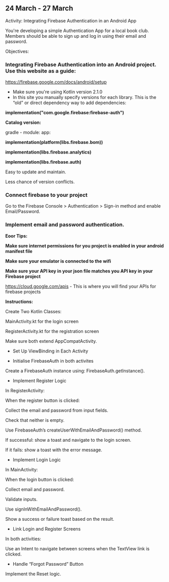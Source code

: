 ## 24 March - 27 March

Activity: Integrating Firebase Authentication in an Android App

You're developing a simple Authentication App for a local book club. Members should be able to sign up and log in using their email and password. 

Objectives:

### Integrating Firebase Authentication into an Android project. Use this website as a guide:

https://firebase.google.com/docs/android/setup

- Make sure you're using Kotlin version 2.1.0
- In this site you manually specify versions for each library. This is the  “old” or direct dependency way to add dependencies:

**implementation("com.google.firebase:firebase-auth")**

**Catalog version:**

gradle - module: app:

**implementation(platform(libs.firebase.bom))**

**implementation(libs.firebase.analytics)**

**implementation(libs.firebase.auth)**

Easy to update and maintain.

Less chance of version conflicts.

### Connect firebase to your project

Go to the Firebase Console > Authentication > Sign-in method and enable Email/Password.

### Implement email and password authentication.

**Eoor Tips:**

**Make sure internet permissions for you project is enabled in your android manifest file**

**Make sure your emulator is connected to the wifi**

**Make sure your API key in your json file matches you API key in your Firebase project**

https://cloud.google.com/apis - This is where you will find your APIs for firebase projects

**Instructions:**

Create Two Kotlin Classes:

MainActivity.kt for the login screen

RegisterActivity.kt for the registration screen

Make sure both extend AppCompatActivity.

- Set Up ViewBinding in Each Activity

- Initialise FirebaseAuth in both activites

Create a FirebaseAuth instance using:
FirebaseAuth.getInstance().

- Implement Register Logic
  
In RegisterActivity:

When the register button is clicked:

Collect the email and password from input fields.

Check that neither is empty.

Use FirebaseAuth’s createUserWithEmailAndPassword() method.

If successful: show a toast and navigate to the login screen.

If it fails: show a toast with the error message.

- Implement Login Logic
  
In MainActivity:

When the login button is clicked:

Collect email and password.

Validate inputs.

Use signInWithEmailAndPassword().

Show a success or failure toast based on the result.

- Link Login and Register Screens
  
In both activities:

Use an Intent to navigate between screens when the TextView link is clicked.

- Handle “Forgot Password” Button

Implement the Reset logic.
